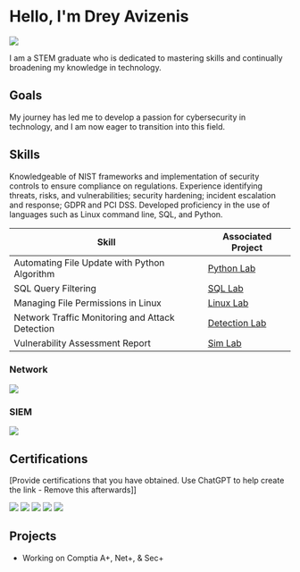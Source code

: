# Hello, I'm Drey Avizenis
<a href="https://www.linkedin.com/in/dreyvan-avizenis-6464451a3/"><img src="https://img.shields.io/badge/-LinkedIn-0072b1?&style=for-the-badge&logo=linkedin&logoColor=white" /></a>



I am a STEM graduate who is dedicated to mastering skills and continually broadening my knowledge in technology.

## Goals

My journey has led me to develop a passion for cybersecurity in technology, and I am now eager to transition into this field.

## Skills
Knowledgeable of NIST frameworks and implementation of security  controls to ensure compliance on regulations. Experience identifying threats, risks, and vulnerabilities; security hardening; incident escalation and response; GDPR and PCI DSS. Developed proficiency in the use of languages such as Linux command line, SQL, and Python.


| Skill                                         | Associated Project         |
|-----------------------------------------------|----------------------------|
| Automating File Update with Python Algorithm         | <a href="https://docs.google.com/document/d/1kgh4f4S0bAOiLhskZbG34lZw_4DKXHAgj2MN8l0xVXE/edit?usp=sharing">Python Lab</a>|
| SQL Query Filtering         | <a href="https://docs.google.com/document/d/1rOxXE2KsWb6wnV0izl-eAuirvX9IcGXbyz8IIu_xmS8/edit?usp=sharing">SQL Lab</a>|
| Managing File Permissions in Linux          | <a href="https://docs.google.com/document/d/1EqnGNo7hMGhq6DO9-36gPhhhPfkk2JiSjUZ4eLN5OAI/edit?usp=sharing">Linux Lab</a>|
| Network Traffic Monitoring and Attack Detection | <a href="https://google.com">Detection Lab</a>|
| Vulnerability Assessment Report | <a href="https://docs.google.com/document/d/1HCcJHqvcz4Iju659m5yy1MiXvS5olB6EIHIJKpEzWFA/edit?usp=sharing">Sim Lab</a>|

### Network
<div>
    <img src="https://img.shields.io/badge/-Wireshark-1679A7?&style=for-the-badge&logo=Wireshark&logoColor=white" />
</div>


### SIEM
<div>
    <img src="https://img.shields.io/badge/-Splunk-000000?&style=for-the-badge&logo=Splunk&logoColor=white" />
</div>

## Certifications
[Provide certifications that you have obtained. Use ChatGPT to help create the link - Remove this afterwards]]
<div>
<img src="https://img.shields.io/badge/-Security%2B-FF0000?&style=for-the-badge&logo=CompTIA&logoColor=white" />
<img src="https://img.shields.io/badge/-Network%2B-007ACC?&style=for-the-badge&logo=CompTIA&logoColor=white" />
<img src="https://img.shields.io/badge/-A%2B-4D4D4D?&style=for-the-badge&logo=CompTIA&logoColor=white" />
<img src="https://img.shields.io/badge/-CDSA-006400?&style=for-the-badge&logoColor=white" />
<img src="https://img.shields.io/badge/-CCD-000080?&style=for-the-badge&logoColor=white" />
</div>

## Projects
- Working on Comptia A+, Net+, & Sec+
